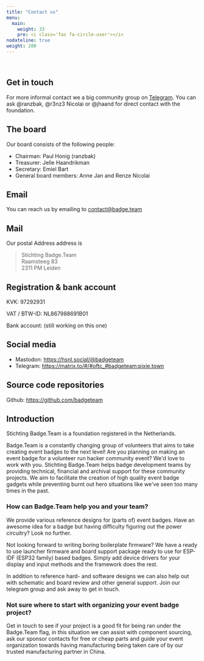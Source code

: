 ```yaml
---
title: "Contact us"
menu: 
  main:
    weight: 33
    pre: <i class='fas fa-circle-user'></i>
nodateline: true
weight: 200
---
```


<br />

## Get in touch

For more informal contact we a big community group on
[Telegram](https://t.me/+StQpEWyhnb96Y88p). You can ask @ranzbak, @r3nz3
Nicolai or @jhaand for direct contact with the foundation.

## The board

Our board consists of the following people:

 - Chairman: Paul Honig (ranzbak)
 - Treasurer: Jelle Haandrikman
 - Secretary: Emiel Bart
 - General board members: Anne Jan and Renze Nicolai

## Email

You can reach us by emailing to contact@badge.team

## Mail

Our postal Address address is

  > Stichting Badge.Team<br />
  > Raamsteeg 83<br />
  > 2311 PM Leiden

## Registration & bank account

KVK: 97292931

VAT / BTW-ID: NL867988691B01

Bank account: (still working on this one)

## Social media

 * Mastodon: https://hsnl.social/@badgeteam
 * Telegram: https://matrix.to/#/#oftc_#badgeteam:pixie.town

## Source code repositories

Github: https://github.com/badgeteam

## Introduction

Stichting Badge.Team is a foundation registered in the Netherlands.

Badge.Team is a constantly changing group of volunteers that aims to take creating event badges to the next level! Are you planning on making an event badge for a volunteer run hacker community event? We'd love to work with you. Stichting Badge.Team helps badge development teams by providing technical, financial and archival support for these community projects. We aim to facilitate the creation of high quality event badge gadgets while preventing burnt out hero situations like we've seen too many times in the past.

### How can Badge.Team help you and your team?

We provide various reference designs for (parts of) event badges. Have an awesome idea for a badge but having difficulty figuring out the power circuitry? Look no further.

Not looking forward to writing boring boilerplate firmware? We have a ready to use launcher firmware and board support package ready to use for ESP-IDF (ESP32 family) based badges. Simply add device drivers for your display and input methods and the framework does the rest.

In addition to reference hard- and software designs we can also help out with schematic and board review and other general support. Join our telegram group and ask away to get in touch.

### Not sure where to start with organizing your event badge project?

Get in touch to see if your project is a good fit for being ran under the Badge.Team flag, in this situation we can assist with component sourcing, ask our sponsor contacts for free or cheap parts and guide your event organization towards having manufacturing being taken care of by our trusted manufacturing partner in China.